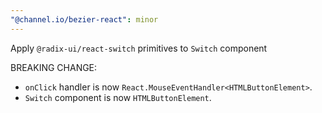 ```yaml
---
"@channel.io/bezier-react": minor
---
```


Apply `@radix-ui/react-switch` primitives to `Switch` component

BREAKING CHANGE:

- `onClick` handler is now `React.MouseEventHandler<HTMLButtonElement>`.
- `Switch` component is now `HTMLButtonElement`.
